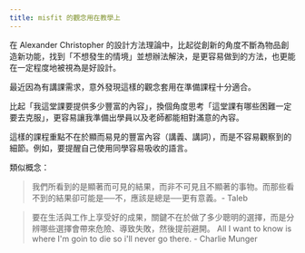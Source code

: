 ```yaml
---
title: misfit 的觀念用在教學上
---
```


在 Alexander Christopher 的設計方法理論中，比起從創新的角度不斷為物品創造新功能，找到「不想發生的情境」並想辦法解決，是更容易做到的方法，也更能在一定程度地被視為是好設計。

最近因為有講課需求，意外發現這樣的觀念套用在準備課程十分適合。

比起「我這堂課要提供多少豐富的內容」，換個角度思考「這堂課有哪些困難一定要去克服」，更容易讓我準備出學員以及老師都能相對滿意的內容。

這樣的課程重點不在於顯而易見的豐富內容（講義、講詞），而是不容易觀察到的細節。例如，要提醒自己使用同學容易吸收的語言。

類似概念：

> 我們所看到的是顯著而可見的結果，而非不可見且不顯著的事物。而那些看不到的結果卻可能是──不，應該是總是──更有意義。- Taleb 

> 要在生活與工作上享受好的成果，關鍵不在於做了多少聰明的選擇，而是分辨哪些選擇會帶來危險、導致失敗，然後提前避開。
> All I want to know is where I'm goin to die so i'll never go there. - Charlie Munger 